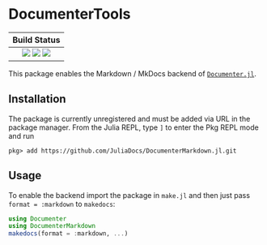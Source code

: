 # DocumenterTools

| **Build Status**                                                                                |
|:-----------------------------------------------------------------------------------------------:|
| [![][travis-img]][travis-url] [![][appveyor-img]][appveyor-url] [![][codecov-img]][codecov-url] |

This package enables the Markdown / MkDocs backend of [`Documenter.jl`][documenter].

## Installation

The package is currently unregistered and must be added via URL in the package manager.
From the Julia REPL, type `]` to enter the Pkg REPL mode and run

```
pkg> add https://github.com/JuliaDocs/DocumenterMarkdown.jl.git
```

## Usage

To enable the backend import the package in `make.jl` and then just pass `format = :markdown`
to `makedocs`:

```julia
using Documenter
using DocumenterMarkdown
makedocs(format = :markdown, ...)
```

[documenter]: https://github.com/JuliaDocs/Documenter.jl
[documenter-docs]: https://juliadocs.github.io/Documenter.jl/stable/

[docs-stable-img]: https://img.shields.io/badge/docs-stable-blue.svg
[docs-stable-url]: https://juliadocs.github.io/DocumenterMarkdown.jl/stable

[travis-img]: https://travis-ci.org/JuliaDocs/DocumenterMarkdown.jl.svg?branch=master
[travis-url]: https://travis-ci.org/JuliaDocs/DocumenterMarkdown.jl

[appveyor-img]: https://ci.appveyor.com/api/projects/status/mi763gn92pb6rxly?svg=true
[appveyor-url]: https://ci.appveyor.com/project/JuliaDocs/documentermarkdown-jl

[codecov-img]: https://codecov.io/gh/JuliaDocs/DocumenterMarkdown.jl/branch/master/graph/badge.svg
[codecov-url]: https://codecov.io/gh/JuliaDocs/DocumenterMarkdown.jl
